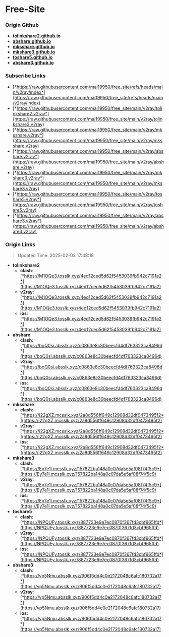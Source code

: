 # Free-Site

### Origin Github

- [**tolinkshare2.github.io**](https://github.com/tolinkshare2/tolinkshare2.github.io)
- [**abshare.github.io**](https://github.com/abshare/abshare.github.io)
- [**mksshare.github.io**](https://github.com/mksshare/mksshare.github.io)
- [**mkshare3.github.io**](https://github.com/mkshare3/mkshare3.github.io)
- [**toshare5.github.io**](https://github.com/toshare5/toshare5.github.io)
- [**abshare3.github.io**](https://github.com/abshare3/abshare3.github.io)

### Subscribe Links

- [*https://raw.githubusercontent.com/mai19950/free_site/refs/heads/main/v2ray/index*](https://raw.githubusercontent.com/mai19950/free_site/refs/heads/main/v2ray/index)
- [*https://raw.githubusercontent.com/mai19950/free_site/main/v2ray/tolinkshare2.v2ray*](https://raw.githubusercontent.com/mai19950/free_site/main/v2ray/tolinkshare2.v2ray)
- [*https://raw.githubusercontent.com/mai19950/free_site/main/v2ray/mksshare.v2ray*](https://raw.githubusercontent.com/mai19950/free_site/main/v2ray/mksshare.v2ray)
- [*https://raw.githubusercontent.com/mai19950/free_site/main/v2ray/abshare.v2ray*](https://raw.githubusercontent.com/mai19950/free_site/main/v2ray/abshare.v2ray)
- [*https://raw.githubusercontent.com/mai19950/free_site/main/v2ray/mkshare3.v2ray*](https://raw.githubusercontent.com/mai19950/free_site/main/v2ray/mkshare3.v2ray)
- [*https://raw.githubusercontent.com/mai19950/free_site/main/v2ray/toshare5.v2ray*](https://raw.githubusercontent.com/mai19950/free_site/main/v2ray/toshare5.v2ray)
- [*https://raw.githubusercontent.com/mai19950/free_site/main/v2ray/abshare3.v2ray*](https://raw.githubusercontent.com/mai19950/free_site/main/v2ray/abshare3.v2ray)

### Origin Links

> Updated Time: 2025-02-03 17:48:18

- **tolinkshare2**
  - **clash**: [*https://M1OQe3.tosslk.xyz/4ed12ced5d62f5453039fb942c7191a2*](https://M1OQe3.tosslk.xyz/4ed12ced5d62f5453039fb942c7191a2)
  - **v2ray**: [*https://M1OQe3.tosslk.xyz/4ed12ced5d62f5453039fb942c7191a2*](https://M1OQe3.tosslk.xyz/4ed12ced5d62f5453039fb942c7191a2)
  - **ios**: [*https://M1OQe3.tosslk.xyz/4ed12ced5d62f5453039fb942c7191a2*](https://M1OQe3.tosslk.xyz/4ed12ced5d62f5453039fb942c7191a2)
- **abshare**
  - **clash**: [*https://boQ0si.absslk.xyz/c0863e8c30beecfd4df763323ca8496d*](https://boQ0si.absslk.xyz/c0863e8c30beecfd4df763323ca8496d)
  - **v2ray**: [*https://boQ0si.absslk.xyz/c0863e8c30beecfd4df763323ca8496d*](https://boQ0si.absslk.xyz/c0863e8c30beecfd4df763323ca8496d)
  - **ios**: [*https://boQ0si.absslk.xyz/c0863e8c30beecfd4df763323ca8496d*](https://boQ0si.absslk.xyz/c0863e8c30beecfd4df763323ca8496d)
- **mksshare**
  - **clash**: [*https://i22gXZ.mcsslk.xyz/2a8d556ff649c12908d32df0473495f2*](https://i22gXZ.mcsslk.xyz/2a8d556ff649c12908d32df0473495f2)
  - **v2ray**: [*https://i22gXZ.mcsslk.xyz/2a8d556ff649c12908d32df0473495f2*](https://i22gXZ.mcsslk.xyz/2a8d556ff649c12908d32df0473495f2)
  - **ios**: [*https://i22gXZ.mcsslk.xyz/2a8d556ff649c12908d32df0473495f2*](https://i22gXZ.mcsslk.xyz/2a8d556ff649c12908d32df0473495f2)
- **mkshare3**
  - **clash**: [*https://Ey7e1l.mcsslk.xyz/157822ba148a0c07da5e5af08f74f5c9*](https://Ey7e1l.mcsslk.xyz/157822ba148a0c07da5e5af08f74f5c9)
  - **v2ray**: [*https://Ey7e1l.mcsslk.xyz/157822ba148a0c07da5e5af08f74f5c9*](https://Ey7e1l.mcsslk.xyz/157822ba148a0c07da5e5af08f74f5c9)
  - **ios**: [*https://Ey7e1l.mcsslk.xyz/157822ba148a0c07da5e5af08f74f5c9*](https://Ey7e1l.mcsslk.xyz/157822ba148a0c07da5e5af08f74f5c9)
- **toshare5**
  - **clash**: [*https://NPQUFy.tosslk.xyz/887723e9e7ec0870f367fd3cbf965ffd*](https://NPQUFy.tosslk.xyz/887723e9e7ec0870f367fd3cbf965ffd)
  - **v2ray**: [*https://NPQUFy.tosslk.xyz/887723e9e7ec0870f367fd3cbf965ffd*](https://NPQUFy.tosslk.xyz/887723e9e7ec0870f367fd3cbf965ffd)
  - **ios**: [*https://NPQUFy.tosslk.xyz/887723e9e7ec0870f367fd3cbf965ffd*](https://NPQUFy.tosslk.xyz/887723e9e7ec0870f367fd3cbf965ffd)
- **abshare3**
  - **clash**: [*https://vp5Nmu.absslk.xyz/906f5dd4c0e2172048c6afc180732a17*](https://vp5Nmu.absslk.xyz/906f5dd4c0e2172048c6afc180732a17)
  - **v2ray**: [*https://vp5Nmu.absslk.xyz/906f5dd4c0e2172048c6afc180732a17*](https://vp5Nmu.absslk.xyz/906f5dd4c0e2172048c6afc180732a17)
  - **ios**: [*https://vp5Nmu.absslk.xyz/906f5dd4c0e2172048c6afc180732a17*](https://vp5Nmu.absslk.xyz/906f5dd4c0e2172048c6afc180732a17)
